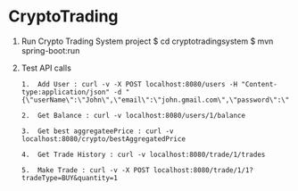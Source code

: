 # CryptoTrading

1.  Run Crypto Trading System project
    $ cd cryptotradingsystem
    $ mvn spring-boot:run
    
2.  Test API calls

    	1.	Add User : curl -v -X POST localhost:8080/users -H "Content-type:application/json" -d "{\"userName\":\"John\",\"email\":\"john.gmail.com\",\"password\":\"xxx1234\",\"walletBalance\":\"50000\"}"
			
    	2.	Get Balance : curl -v localhost:8080/users/1/balance
			
    	3.	Get best aggregateePrice : curl -v localhost:8080/crypto/bestAggregatedPrice
			
    	4.	Get Trade History : curl -v localhost:8080/trade/1/trades
			
    	5.	Make Trade : curl -v -X POST localhost:8080/trade/1/1?tradeType=BUY&quantity=1
